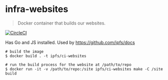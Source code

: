 # infra-websites

> Docker container that builds our websites.

[![CircleCI](https://circleci.com/gh/ipfs/ci-websites.svg?style=svg)](https://circleci.com/gh/ipfs/ci-websites)

Has Go and JS installed. Used by https://github.com/ipfs/docs

```console
# build the image
$ docker build . -t ipfs/ci-websites

# run the build process for the website at /path/to/repo
$ docker run -it -v /path/to/repo:/site ipfs/ci-websites make -C /site build
```
